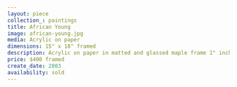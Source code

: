 ```yaml
---
layout: piece
collection_: paintings
title: African Young
image: african-young.jpg
media: Acrylic on paper
dimensions: 15" x 18" framed
description: Acrylic on paper in matted and glassed maple frame 1" inch in depth.
price: $400 framed
create_date: 2003
availability: sold
---
```

